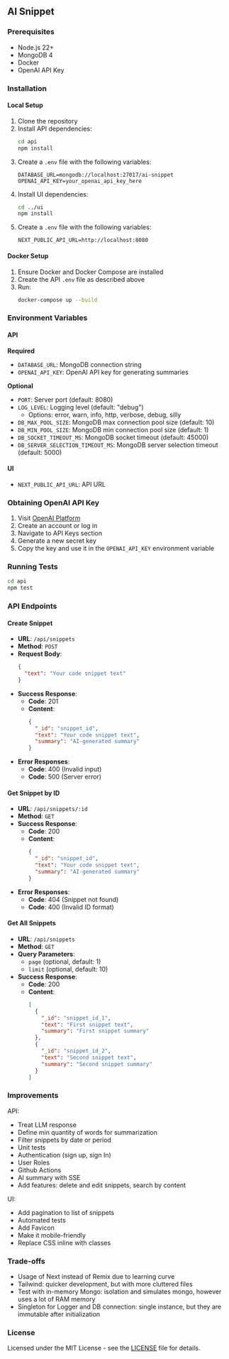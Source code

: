 ## AI Snippet

### Prerequisites

- Node.js 22+
- MongoDB 4
- Docker
- OpenAI API Key

### Installation

#### Local Setup

1. Clone the repository
2. Install API dependencies:
   ```bash
   cd api
   npm install
   ```
3. Create a `.env` file with the following variables:
   ```
   DATABASE_URL=mongodb://localhost:27017/ai-snippet
   OPENAI_API_KEY=your_openai_api_key_here
   ```
4. Install UI dependencies:
   ```bash
   cd ../ui
   npm install
   ```
5. Create a `.env` file with the following variables:
   ```
   NEXT_PUBLIC_API_URL=http://localhost:8080
   ```

#### Docker Setup

1. Ensure Docker and Docker Compose are installed
2. Create the API `.env` file as described above
3. Run:
   ```bash
   docker-compose up --build
   ```

### Environment Variables

#### API

**Required**

- `DATABASE_URL`: MongoDB connection string
- `OPENAI_API_KEY`: OpenAI API key for generating summaries

**Optional**

- `PORT`: Server port (default: 8080)
- `LOG_LEVEL`: Logging level (default: "debug")
  - Options: error, warn, info, http, verbose, debug, silly
- `DB_MAX_POOL_SIZE`: MongoDB max connection pool size (default: 10)
- `DB_MIN_POOL_SIZE`: MongoDB min connection pool size (default: 1)
- `DB_SOCKET_TIMEOUT_MS`: MongoDB socket timeout (default: 45000)
- `DB_SERVER_SELECTION_TIMEOUT_MS`: MongoDB server selection timeout (default: 5000)

#### UI

- `NEXT_PUBLIC_API_URL`: API URL

### Obtaining OpenAI API Key

1. Visit [OpenAI Platform](https://platform.openai.com/)
2. Create an account or log in
3. Navigate to API Keys section
4. Generate a new secret key
5. Copy the key and use it in the `OPENAI_API_KEY` environment variable

### Running Tests

```bash
cd api
npm test
```

### API Endpoints

#### Create Snippet

- **URL**: `/api/snippets`
- **Method**: `POST`
- **Request Body**:
  ```json
  {
    "text": "Your code snippet text"
  }
  ```
- **Success Response**:
  - **Code**: 201
  - **Content**:
    ```json
    {
      "_id": "snippet_id",
      "text": "Your code snippet text",
      "summary": "AI-generated summary"
    }
    ```
- **Error Responses**:
  - **Code**: 400 (Invalid input)
  - **Code**: 500 (Server error)

#### Get Snippet by ID

- **URL**: `/api/snippets/:id`
- **Method**: `GET`
- **Success Response**:
  - **Code**: 200
  - **Content**:
    ```json
    {
      "_id": "snippet_id",
      "text": "Your code snippet text",
      "summary": "AI-generated summary"
    }
    ```
- **Error Responses**:
  - **Code**: 404 (Snippet not found)
  - **Code**: 400 (Invalid ID format)

#### Get All Snippets

- **URL**: `/api/snippets`
- **Method**: `GET`
- **Query Parameters**:
  - `page` (optional, default: 1)
  - `limit` (optional, default: 10)
- **Success Response**:
  - **Code**: 200
  - **Content**:
    ```json
    [
      {
        "_id": "snippet_id_1",
        "text": "First snippet text",
        "summary": "First snippet summary"
      },
      {
        "_id": "snippet_id_2",
        "text": "Second snippet text",
        "summary": "Second snippet summary"
      }
    ]
    ```

### Improvements 

API:
- Treat LLM response
- Define min quantity of words for summarization
- Filter snippets by date or period
- Unit tests
- Authentication (sign up, sign In)
- User Roles
- Github Actions
- AI summary with SSE
- Add features: delete and edit snippets, search by content

UI: 
- Add pagination to list of snippets
- Automated tests
- Add Favicon
- Make it mobile-friendly 
- Replace CSS inline with classes  

### Trade-offs

- Usage of Next instead of Remix due to learning curve
- Tailwind: quicker development, but with more cluttered files
- Test with in-memory Mongo: isolation and simulates mongo, however uses a lot of RAM memory
- Singleton for Logger and DB connection: single instance, but they are immutable after initialization

### License

Licensed under the MIT License - see the [LICENSE](LICENSE) file for details.
